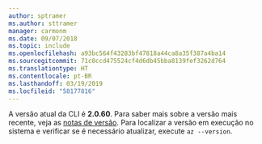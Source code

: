 ```yaml
---
author: sptramer
ms.author: sttramer
manager: carmonm
ms.date: 09/07/2018
ms.topic: include
ms.openlocfilehash: a93bc564f43283bf47818a44ca8a35f387a4ba14
ms.sourcegitcommit: 71c0ccd475524cf4d6db45bba8139fef3262d764
ms.translationtype: HT
ms.contentlocale: pt-BR
ms.lasthandoff: 03/19/2019
ms.locfileid: "58177816"
---
```

A versão atual da CLI é __2.0.60__. Para saber mais sobre a versão mais recente, veja as [notas de versão](../release-notes-azure-cli.md). Para localizar a versão em execução no sistema e verificar se é necessário atualizar, execute `az --version`.
